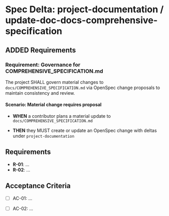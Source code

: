 # Spec Delta: project-documentation / update-doc-docs-comprehensive-specification

## ADDED Requirements

### Requirement: Governance for COMPREHENSIVE_SPECIFICATION.md

The project SHALL govern material changes to `docs/COMPREHENSIVE_SPECIFICATION.md` via OpenSpec change proposals to maintain consistency and review.

#### Scenario: Material change requires proposal

- **WHEN** a contributor plans a material update to `docs/COMPREHENSIVE_SPECIFICATION.md`

- **THEN** they MUST create or update an OpenSpec change with deltas under `project-documentation`

## Requirements

- **R-01**: ...
- **R-02**: ...


## Acceptance Criteria

- [ ] AC-01: ...
- [ ] AC-02: ...

